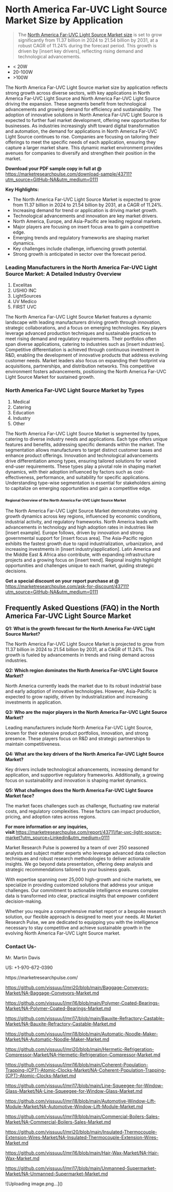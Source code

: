 <h1>North America Far-UVC Light Source Market&nbsp;Size by Application</h1><blockquote><p>The <a href="https://marketresearchpulse.com/download-sample/43711?utm_source=GitHub-NA&amp;utm_medium=0111">North America Far-UVC Light Source Market size</a> is set to grow significantly from 11.37 billion in 2024 to 21.54 billion by 2031, at a robust CAGR of 11.24% during the forecast period. This growth is driven by [insert key drivers], reflecting rising demand and technological advancements.</p></blockquote><ul><li>< 20W<li> 20-100W<li> >100W</li></ul><p>The North America Far-UVC Light Source market size by application reflects strong growth across diverse sectors, with key applications in North America Far-UVC Light Source and North America Far-UVC Light Source driving the expansion. These segments benefit from technological advancements and growing demand for efficiency and sustainability. The adoption of innovative solutions in North America Far-UVC Light Source is expected to further fuel market development, offering new opportunities for businesses. As industries increasingly shift toward digital transformation and automation, the demand for applications in North America Far-UVC Light Source continues to rise. Companies are focusing on tailoring their offerings to meet the specific needs of each application, ensuring they capture a larger market share. This dynamic market environment provides avenues for companies to diversify and strengthen their position in the market.</p><p><strong>Download your PDF sample copy in full at @ </strong><a href="https://marketresearchpulse.com/download-sample/43711?utm_source=GitHub-NA&amp;utm_medium=0111">https://marketresearchpulse.com/download-sample/43711?utm_source=GitHub-NA&amp;utm_medium=0111</a></p><p><strong>Key Highlights: </strong></p><ul><li>The North America Far-UVC Light Source Market is expected to grow from 11.37 billion in 2024 to 21.54 billion by 2031, at a CAGR of 11.24%.</li><li>Increasing demand for trend or application is driving market growth.</li><li>Technological advancements and innovation are key market drivers.</li><li>North America, Europe, and Asia-Pacific are leading regional markets.</li><li>Major players are focusing on insert focus area to gain a competitive edge.</li><li>Emerging trends and regulatory frameworks are shaping market dynamics.</li><li>Key challenges include challenge, influencing growth potential.</li><li>Strong growth is anticipated in sector over the forecast period.</li></ul><h3>Leading Manufacturers in the North America Far-UVC Light Source Market: A Detailed Industry Overview</h3><ol><li>Excelitas</li><li>USHIO INC</li><li>LightSources</li><li>UV Medico</li><li>FIRST UVC</li></ol><div class="flex max-w-full flex-col flex-grow"><div class="min-h-8 text-message flex w-full flex-col items-end gap-2 whitespace-normal break-words [.text-message+&amp;]:mt-5" dir="auto" data-message-author-role="assistant" data-message-id="fd8432e4-4910-450d-b182-61b7bfb0a01f" data-message-model-slug="gpt-4o"><div class="flex w-full flex-col gap-1 empty:hidden first:pt-[3px]"><div class="markdown prose w-full break-words dark:prose-invert light"><p>The North America Far-UVC Light Source Market features a dynamic landscape with leading manufacturers driving growth through innovation, strategic collaborations, and a focus on emerging technologies. Key players leverage advanced production techniques and sustainable practices to meet rising demand and regulatory requirements. Their portfolios often span diverse applications, catering to industries such as [insert industries]. Competitive differentiation is achieved through continuous investment in R&amp;D, enabling the development of innovative products that address evolving customer needs. Market leaders also focus on expanding their footprint via acquisitions, partnerships, and distribution networks. This competitive environment fosters advancements, positioning the North America Far-UVC Light Source Market for sustained growth.</p></div></div></div></div><h3>North America Far-UVC Light Source Market by Types</h3><ol><li>Medical<li> Catering<li> Education<li> Industry<li> Other</li></ol><div class="flex max-w-full flex-col flex-grow"><div class="min-h-8 text-message flex w-full flex-col items-end gap-2 whitespace-normal break-words [.text-message+&amp;]:mt-5" dir="auto" data-message-author-role="assistant" data-message-id="084470be-0bb7-4664-bddf-5156b4f41249" data-message-model-slug="gpt-4o-mini"><div class="flex w-full flex-col gap-1 empty:hidden first:pt-[3px]"><div class="markdown prose w-full break-words dark:prose-invert light"><p>The North America Far-UVC Light Source Market is segmented by types, catering to diverse industry needs and applications. Each type offers unique features and benefits, addressing specific demands within the market. The segmentation allows manufacturers to target distinct customer bases and enhance product offerings. Innovation and technological advancements drive differentiation among types, ensuring tailored solutions for varied end-user requirements. These types play a pivotal role in shaping market dynamics, with their adoption influenced by factors such as cost-effectiveness, performance, and suitability for specific applications. Understanding type-wise segmentation is essential for stakeholders aiming to capitalize on emerging opportunities and gain a competitive edge.</p></div></div></div></div><h3><span style="font-size: 11px;">Regional Overview of the North America Far-UVC Light Source Market</span></h3><div class="flex max-w-full flex-col flex-grow"><div class="min-h-8 text-message flex w-full flex-col items-end gap-2 whitespace-normal break-words [.text-message+&amp;]:mt-5" dir="auto" data-message-author-role="assistant" data-message-id="e9038762-ce64-4e30-91c9-9bd413514231" data-message-model-slug="gpt-4o-mini"><div class="flex w-full flex-col gap-1 empty:hidden first:pt-[3px]"><div class="markdown prose w-full break-words dark:prose-invert light"><p>The North America Far-UVC Light Source Market demonstrates varying growth dynamics across key regions, influenced by economic conditions, industrial activity, and regulatory frameworks. North America leads with advancements in technology and high adoption rates in industries like [insert example]. Europe follows, driven by innovation and strong governmental support for [insert focus area]. The Asia-Pacific region exhibits the fastest growth due to rapid industrialization, urbanization, and increasing investments in [insert industry/application]. Latin America and the Middle East &amp; Africa also contribute, with expanding infrastructure projects and a growing focus on [insert trend]. Regional insights highlight opportunities and challenges unique to each market, guiding strategic decisions.</p></div></div></div></div><p><strong>Get a special discount on your report purchase at @ </strong><a href="https://marketresearchpulse.com/ask-for-discount/43711?utm_source=GitHub-NA&amp;utm_medium=0111">https://marketresearchpulse.com/ask-for-discount/43711?utm_source=GitHub-NA&amp;utm_medium=0111</a></p><h2>Frequently Asked Questions (FAQ) in the North America Far-UVC Light Source Market</h2><p><strong>Q1: What is the growth forecast for the North America Far-UVC Light Source Market?</strong></p><p>The North America Far-UVC Light Source Market is projected to grow from 11.37 billion in 2024 to 21.54 billion by 2031, at a CAGR of 11.24%. This growth is fueled by advancements in trends and rising demand across industries.</p><p><strong>Q2: Which region dominates the North America Far-UVC Light Source Market?</strong></p><p>North America currently leads the market due to its robust industrial base and early adoption of innovative technologies. However, Asia-Pacific is expected to grow rapidly, driven by industrialization and increasing investments in application.</p><p><strong>Q3: Who are the major players in the North America Far-UVC Light Source Market?</strong></p><p>Leading manufacturers include North America Far-UVC Light Source, known for their extensive product portfolios, innovation, and strong presence. These players focus on R&amp;D and strategic partnerships to maintain competitiveness.</p><p><strong>Q4: What are the key drivers of the North America Far-UVC Light Source Market?</strong></p><p>Key drivers include technological advancements, increasing demand for application, and supportive regulatory frameworks. Additionally, a growing focus on sustainability and innovation is shaping market dynamics.</p><p><strong>Q5: What challenges does the North America Far-UVC Light Source Market face?</strong></p><p>The market faces challenges such as challenge, fluctuating raw material costs, and regulatory complexities. These factors can impact production, pricing, and adoption rates across regions.</p><p><strong>For more information or any inquiries, visit&nbsp;</strong><a href="https://marketresearchpulse.com/report/43711/far-uvc-light-source-market?utm_source=Linkedin&utm_medium=0111">https://marketresearchpulse.com/report/43711/far-uvc-light-source-market?utm_source=Linkedin&utm_medium=0111</a></p><p>Market Research Pulse is powered by a team of over 250 seasoned analysts and subject matter experts who leverage advanced data collection techniques and robust research methodologies to deliver actionable insights. We go beyond data presentation, offering deep analysis and strategic recommendations tailored to your business goals.</p><p>With expertise spanning over 25,000 high-growth and niche markets, we specialize in providing customized solutions that address your unique challenges. Our commitment to actionable intelligence ensures complex data is transformed into clear, practical insights that empower confident decision-making.</p><p>Whether you require a comprehensive market report or a bespoke research solution, our flexible approach is designed to meet your needs. At Market Research Pulse, we are dedicated to equipping you with the intelligence necessary to stay competitive and achieve sustainable growth in the evolving North America Far-UVC Light Source market.</p><h3><strong>Contact Us-</strong></h3><p>Mr. Martin Davis</p><p>US: +1-970-672-0390</p><p>https://marketresearchpulse.com/</p><p><a href="https://github.com/vissuuu1/mri20/blob/main/Baggage-Conveyors-Market/NA-Baggage-Conveyors-Market.md">https://github.com/vissuuu1/mri20/blob/main/Baggage-Conveyors-Market/NA-Baggage-Conveyors-Market.md</a></p><p><a href="https://github.com/vissuuu1/mri16/blob/main/Polymer-Coated-Bearings-Market/NA-Polymer-Coated-Bearings-Market.md">https://github.com/vissuuu1/mri16/blob/main/Polymer-Coated-Bearings-Market/NA-Polymer-Coated-Bearings-Market.md</a></p><p><a href="https://github.com/vissuuu1/mri17/blob/main/Bauxite-Refractory-Castable-Market/NA-Bauxite-Refractory-Castable-Market.md">https://github.com/vissuuu1/mri17/blob/main/Bauxite-Refractory-Castable-Market/NA-Bauxite-Refractory-Castable-Market.md</a></p><p><a href="https://github.com/vissuuu1/mri18/blob/main/Automatic-Noodle-Maker-Market/NA-Automatic-Noodle-Maker-Market.md">https://github.com/vissuuu1/mri18/blob/main/Automatic-Noodle-Maker-Market/NA-Automatic-Noodle-Maker-Market.md</a></p><p><a href="https://github.com/vissuuu1/mri20/blob/main/Hermetic-Refrigeration-Compressor-Market/NA-Hermetic-Refrigeration-Compressor-Market.md">https://github.com/vissuuu1/mri20/blob/main/Hermetic-Refrigeration-Compressor-Market/NA-Hermetic-Refrigeration-Compressor-Market.md</a></p><p><a href="https://github.com/vissuuu1/mri16/blob/main/Coherent-Population-Trapping-(CPT)-Atomic-Clocks-Market/NA-Coherent-Population-Trapping-(CPT)-Atomic-Clocks-Market.md">https://github.com/vissuuu1/mri16/blob/main/Coherent-Population-Trapping-(CPT)-Atomic-Clocks-Market/NA-Coherent-Population-Trapping-(CPT)-Atomic-Clocks-Market.md</a></p><p><a href="https://github.com/vissuuu1/mri17/blob/main/Line-Squeegee-for-Window-Glass-Market/NA-Line-Squeegee-for-Window-Glass-Market.md">https://github.com/vissuuu1/mri17/blob/main/Line-Squeegee-for-Window-Glass-Market/NA-Line-Squeegee-for-Window-Glass-Market.md</a></p><p><a href="https://github.com/vissuuu1/mri18/blob/main/Automotive-Window-Lift-Module-Market/NA-Automotive-Window-Lift-Module-Market.md">https://github.com/vissuuu1/mri18/blob/main/Automotive-Window-Lift-Module-Market/NA-Automotive-Window-Lift-Module-Market.md</a></p><p><a href="https://github.com/vissuuu1/mri19/blob/main/Commercial-Boilers-Sales-Market/NA-Commercial-Boilers-Sales-Market.md">https://github.com/vissuuu1/mri19/blob/main/Commercial-Boilers-Sales-Market/NA-Commercial-Boilers-Sales-Market.md</a></p><p><a href="https://github.com/vissuuu1/mri20/blob/main/Insulated-Thermocouple-Extension-Wires-Market/NA-Insulated-Thermocouple-Extension-Wires-Market.md">https://github.com/vissuuu1/mri20/blob/main/Insulated-Thermocouple-Extension-Wires-Market/NA-Insulated-Thermocouple-Extension-Wires-Market.md</a></p><p><a href="https://github.com/vissuuu1/mri16/blob/main/Hair-Wax-Market/NA-Hair-Wax-Market.md">https://github.com/vissuuu1/mri16/blob/main/Hair-Wax-Market/NA-Hair-Wax-Market.md</a></p><p><a href="https://github.com/vissuuu1/mri17/blob/main/Unmanned-Supermarket-Market/NA-Unmanned-Supermarket-Market.md">https://github.com/vissuuu1/mri17/blob/main/Unmanned-Supermarket-Market/NA-Unmanned-Supermarket-Market.md</a></p>
![Uploading image.png…]()
